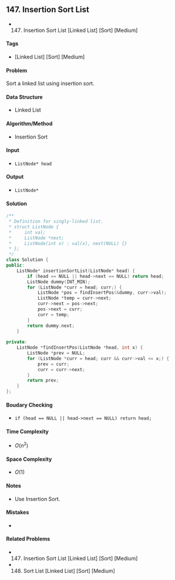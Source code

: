 ## 147. Insertion Sort List
- 147. Insertion Sort List [Linked List] [Sort] [Medium]

#### Tags
- [Linked List] [Sort] [Medium]

#### Problem
Sort a linked list using insertion sort.

#### Data Structure
- Linked List

#### Algorithm/Method
- Insertion Sort

#### Input
- `ListNode* head`

#### Output
- `ListNode*`

#### Solution
``` C++
/**
 * Definition for singly-linked list.
 * struct ListNode {
 *     int val;
 *     ListNode *next;
 *     ListNode(int x) : val(x), next(NULL) {}
 * };
 */
class Solution {
public:
    ListNode* insertionSortList(ListNode* head) {
        if (head == NULL || head->next == NULL) return head;
        ListNode dummy(INT_MIN);
        for (ListNode *curr = head; curr;) {
            ListNode *pos = findInsertPos(&dummy, curr->val);
            ListNode *temp = curr->next;
            curr->next = pos->next;
            pos->next = curr;
            curr = temp;
        }
        return dummy.next;
    }
    
private:
    ListNode *findInsertPos(ListNode *head, int x) {
        ListNode *prev = NULL;
        for (ListNode *curr = head; curr && curr->val <= x;) {
            prev = curr;
            curr = curr->next;
        }
        return prev;
    }
};
```

#### Boudary Checking
- `if (head == NULL || head->next == NULL) return head;`

#### Time Complexity
- $O(n^2)$

#### Space Complexity
- $O(1)$

#### Notes
- Use Insertion Sort.

#### Mistakes
- 

#### Related Problems
- 147. Insertion Sort List [Linked List] [Sort] [Medium]
- 148. Sort List [Linked List] [Sort] [Medium]
